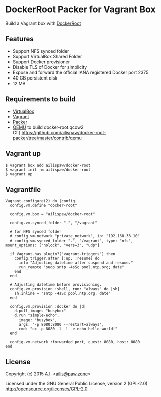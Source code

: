 # DockerRoot Packer for Vagrant Box

Build a Vagrant box with [DockerRoot](https://github.com/ailispaw/docker-root)

## Features

- Support NFS synced folder
- Support VirtualBox Shared Folder
- Support Docker provisioner
- Disable TLS of Docker for simplicity
- Expose and forward the official IANA registered Docker port 2375
- 40 GB persistent disk
- 12 MB

## Requirements to build

- [VirtualBox](https://www.virtualbox.org/)
- [Vagrant](https://www.vagrantup.com/)
- [Packer](https://packer.io/)
- [QEMU](www.qemu.org) to build docker-root.qcow2  
  Cf.) https://github.com/ailispaw/docker-root-packer/tree/master/contrib/qemu

## Vagrant up

```
$ vagrant box add ailispaw/docker-root
$ vagrant init -m ailispaw/docker-root
$ vagrant up
```

## Vagrantfile

```
Vagrant.configure(2) do |config|
  config.vm.define "docker-root"

  config.vm.box = "ailispaw/docker-root"

  config.vm.synced_folder ".", "/vagrant"

  # for NFS synced folder
  # config.vm.network "private_network", ip: "192.168.33.10"
  # config.vm.synced_folder ".", "/vagrant", type: "nfs", mount_options: ["nolock", "vers=3", "udp"]

  if Vagrant.has_plugin?("vagrant-triggers") then
    config.trigger.after [:up, :resume] do
      info "Adjusting datetime after suspend and resume."
      run_remote "sudo sntp -4sSc pool.ntp.org; date"
    end
  end

  # Adjusting datetime before provisioning.
  config.vm.provision :shell, run: "always" do |sh|
    sh.inline = "sntp -4sSc pool.ntp.org; date"
  end

  config.vm.provision :docker do |d|
    d.pull_images "busybox"
    d.run "simple-echo",
      image: "busybox",
      args: "-p 8080:8080 --restart=always",
      cmd: "nc -p 8080 -l -l -e echo hello world!"
  end

  config.vm.network :forwarded_port, guest: 8080, host: 8080
end
```

## License

Copyright (c) 2015 A.I. &lt;ailis@paw.zone&gt;

Licensed under the GNU General Public License, version 2 (GPL-2.0)  
http://opensource.org/licenses/GPL-2.0
